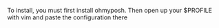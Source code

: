 To install, you must first install ohmyposh. Then open up your $PROFILE with vim and paste the configuration there
